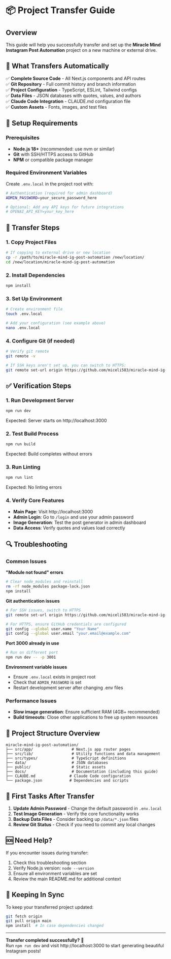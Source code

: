 # 📦 Project Transfer Guide

## Overview

This guide will help you successfully transfer and set up the **Miracle Mind Instagram Post Automation** project on a new machine or external drive.

## 🎯 What Transfers Automatically

✅ **Complete Source Code** - All Next.js components and API routes  
✅ **Git Repository** - Full commit history and branch information  
✅ **Project Configuration** - TypeScript, ESLint, Tailwind configs  
✅ **Data Files** - JSON databases with quotes, values, and authors  
✅ **Claude Code Integration** - CLAUDE.md configuration file  
✅ **Custom Assets** - Fonts, images, and test files  

## 🔧 Setup Requirements

### Prerequisites
- **Node.js 18+** (recommended: use nvm or similar)
- **Git** with SSH/HTTPS access to GitHub
- **NPM** or compatible package manager

### Required Environment Variables
Create `.env.local` in the project root with:
```bash
# Authentication (required for admin dashboard)
ADMIN_PASSWORD=your_secure_password_here

# Optional: Add any API keys for future integrations
# OPENAI_API_KEY=your_key_here
```

## 🚀 Transfer Steps

### 1. Copy Project Files
```bash
# If copying to external drive or new location
cp -r /path/to/miracle-mind-ig-post-automation /new/location/
cd /new/location/miracle-mind-ig-post-automation
```

### 2. Install Dependencies
```bash
npm install
```

### 3. Set Up Environment
```bash
# Create environment file
touch .env.local

# Add your configuration (see example above)
nano .env.local
```

### 4. Configure Git (if needed)
```bash
# Verify git remote
git remote -v

# If SSH keys aren't set up, you can switch to HTTPS:
git remote set-url origin https://github.com/miceli583/miracle-mind-ig-post-automation.git
```

## ✅ Verification Steps

### 1. Run Development Server
```bash
npm run dev
```
Expected: Server starts on http://localhost:3000

### 2. Test Build Process
```bash
npm run build
```
Expected: Build completes without errors

### 3. Run Linting
```bash
npm run lint
```
Expected: No linting errors

### 4. Verify Core Features
- **Main Page**: Visit http://localhost:3000
- **Admin Login**: Go to `/login` and use your admin password
- **Image Generation**: Test the post generator in admin dashboard
- **Data Access**: Verify quotes and values load correctly

## 🔍 Troubleshooting

### Common Issues

**"Module not found" errors**
```bash
# Clear node_modules and reinstall
rm -rf node_modules package-lock.json
npm install
```

**Git authentication issues**
```bash
# For SSH issues, switch to HTTPS
git remote set-url origin https://github.com/miceli583/miracle-mind-ig-post-automation.git

# For HTTPS, ensure GitHub credentials are configured
git config --global user.name "Your Name"
git config --global user.email "your.email@example.com"
```

**Port 3000 already in use**
```bash
# Run on different port
npm run dev -- -p 3001
```

**Environment variable issues**
- Ensure `.env.local` exists in project root
- Check that `ADMIN_PASSWORD` is set
- Restart development server after changing .env files

### Performance Issues
- **Slow image generation**: Ensure sufficient RAM (4GB+ recommended)
- **Build timeouts**: Close other applications to free up system resources

## 📁 Project Structure Overview

```
miracle-mind-ig-post-automation/
├── src/app/                 # Next.js app router pages
├── src/lib/                 # Utility functions and data management
├── src/types/               # TypeScript definitions
├── data/                    # JSON databases
├── public/                  # Static assets
├── docs/                    # Documentation (including this guide)
├── CLAUDE.md               # Claude Code configuration
└── package.json            # Dependencies and scripts
```

## 🎯 First Tasks After Transfer

1. **Update Admin Password** - Change the default password in `.env.local`
2. **Test Image Generation** - Verify the core functionality works
3. **Backup Data Files** - Consider backing up `/data/*.json` files
4. **Review Git Status** - Check if you need to commit any local changes

## 🆘 Need Help?

If you encounter issues during transfer:

1. Check this troubleshooting section
2. Verify Node.js version: `node --version`
3. Ensure all environment variables are set
4. Review the main README.md for additional context

## 🔄 Keeping In Sync

To keep your transferred project updated:
```bash
git fetch origin
git pull origin main
npm install  # In case dependencies changed
```

---

**Transfer completed successfully?** 🎉  
Run `npm run dev` and visit http://localhost:3000 to start generating beautiful Instagram posts!